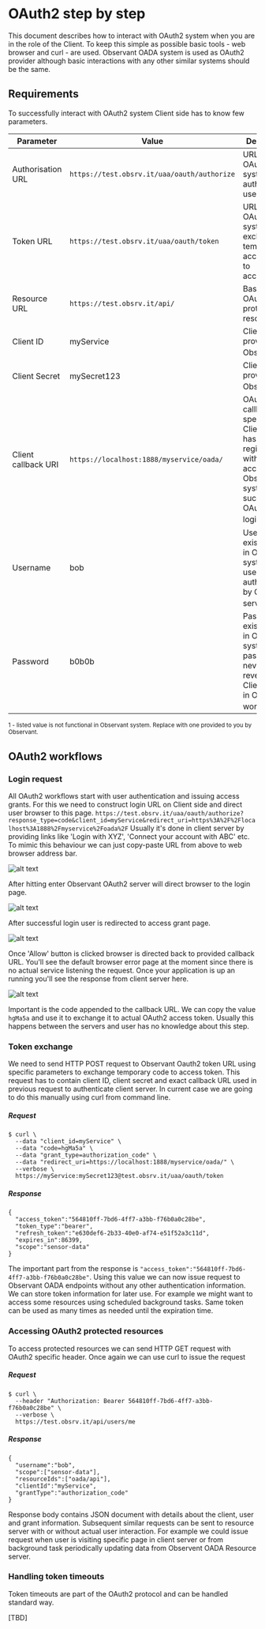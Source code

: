 # OAuth2 step by step

This document describes how to interact with OAuth2 system when you are in the role of the Client. To keep this simple as possible basic tools - web browser and curl - are used. Observant OADA system is used as OAuth2 provider although basic interactions with any other similar systems should be the same.

## Requirements

To successfully interact with OAuth2 system Client side has to know few parameters.

| Parameter | Value | Description |
| --------- | ----- | ----------- |
| Authorisation URL | `https://test.obsrv.it/uaa/oauth/authorize` | URL of OAuth2 system to authorise users |
| Token URL | `https://test.obsrv.it/uaa/oauth/token` | URL of OAuth2 system to exchange temporary access code to access_token |
| Resource URL | `https://test.obsrv.it/api/` | Base URL for OAuth2 protected resources |
| Client ID | myService | Client ID provided by Observant. <sup>1</sup> |
| Client Secret | mySecret123 | Client secret provided by Observant. <sup>1</sup> |
| Client callback URI | `https://localhost:1888/myservice/oada/` | OAuth2 login callback URL specified by Client. This has to be registered with Client account in Observant system for successful OAuth2 logins. <sup>1</sup> |
| Username | bob | Username for existing user in Observant system. This user will be authenticated by OAuth2 server. <sup>1</sup> |
| Password | b0b0b | Password for existing user in Observant system. This password is never revealed to Client system in OAuth2 workflow. <sup>1</sup> |

<sup>1 - listed value is not functional in Observant system. Replace with one provided to you by Observant.</sup>

## OAuth2 workflows
### Login request
All OAuth2 workflows start with user authentication and issuing access grants. For this we need to construct login URL on Client side and direct user browser to this page.
`https://test.obsrv.it/uaa/oauth/authorize?response_type=code&client_id=myService&redirect_uri=https%3A%2F%2Flocalhost%3A1888%2Fmyservice%2Foada%2F`
Usually it's done in client server by providing links like 'Login with XYZ', 'Connect your account with ABC' etc.
To mimic this behaviour we can just copy-paste URL from above to web browser address bar.

![alt text][01]

After hitting enter Observant OAuth2 server will direct browser to the login page.

![alt text][02]

After successful login user is redirected to access grant page.

![alt text][03]

Once 'Allow' button is clicked browser is directed back to provided callback URL. You'll see the default browser error page at the moment since there is no actual service listening the request. Once your application is up an running you'll see the response from client server here.

![alt text][04]

Important is the code appended to the callback URL. We can copy the value `hgMa5a` and use it to exchange it to actual OAuth2 access token. Usually this happens between the servers and user has no knowledge about this step.

### Token exchange
We need to send HTTP POST request to Observant Oauth2 token URL using specific parameters to exchange temporary code to access token. This request has to contain client ID, client secret and exact callback URL used in previous request to authenticate client server. In current case we are going to do this manually using curl from command line.

##### Request

```
$ curl \
  --data "client_id=myService" \
  --data "code=hgMa5a" \
  --data "grant_type=authorization_code" \
  --data "redirect_uri=https://localhost:1888/myservice/oada/" \
  --verbose \
  https://myService:mySecret123@test.obsrv.it/uaa/oauth/token
```

##### Response

```
{
  "access_token":"564810ff-7bd6-4ff7-a3bb-f76b0a0c28be",
  "token_type":"bearer",
  "refresh_token":"e630def6-2b33-40e0-af74-e51f52a3c11d",
  "expires_in":86399,
  "scope":"sensor-data"
}
```

The important part from the response is `"access_token":"564810ff-7bd6-4ff7-a3bb-f76b0a0c28be"`. Using this value we can now issue request to Observant OADA endpoints without any other authentication information. We can store token information for later use. For example we might want to access some resources using scheduled background tasks. Same token can be used as many times as needed until the expiration time.

### Accessing OAuth2 protected resources

To access protected resources we can send HTTP GET request with OAuth2 specific header. Once again we can use curl to issue the request
##### Request

```
$ curl \
  --header "Authorization: Bearer 564810ff-7bd6-4ff7-a3bb-f76b0a0c28be" \
  --verbose \
  https://test.obsrv.it/api/users/me
```

##### Response

```
{
  "username":"bob",
  "scope":["sensor-data"],
  "resourceIds":["oada/api"],
  "clientId":"myService",
  "grantType":"authorization_code"
}
```

Response body contains JSON document with details about the client, user and grant information.
Subsequent similar requests can be sent to resource server with or without actual user interaction. For example we could issue request when user is visiting specific page in client server or from background task periodically updating data from Observent OADA Resource server.

### Handling token timeouts
Token timeouts are part of the OAuth2 protocol and can be handled standard way.

[TBD]


[01]: https://github.com/ObservantPtyLtd/oada-client/blob/master/images/01.png "OAuth2 authorization"
[02]: https://github.com/ObservantPtyLtd/oada-client/blob/master/images/02.png "OAuth2 login"
[03]: https://github.com/ObservantPtyLtd/oada-client/blob/master/images/03.png "OAuth2 access grants"
[04]: https://github.com/ObservantPtyLtd/oada-client/blob/master/images/04.png "OAuth2 callback"

